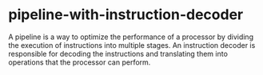 # pipeline-with-instruction-decoder


A pipeline is a way to optimize the performance of a processor by dividing the execution of instructions into multiple stages. An instruction decoder is responsible for decoding the instructions and translating them into operations that the processor can perform.